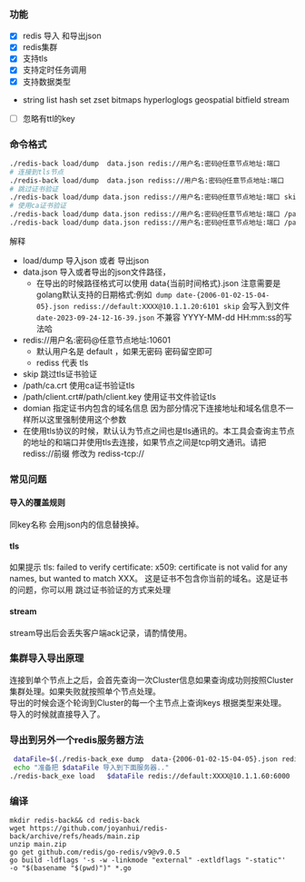### 功能
- [x] redis 导入 和导出json  
- [x] redis集群   
- [x] 支持tls  
- [x] 支持定时任务调用
- [x] 支持数据类型
 - string list hash set zset bitmaps hyperloglogs  geospatial  bitfield stream
- [ ] 忽略有ttl的key
### 命令格式
```sh
./redis-back load/dump  data.json redis://用户名:密码@任意节点地址:端口
# 连接到tls节点
./redis-back load/dump  data.json rediss://用户名:密码@任意节点地址:端口
# 跳过证书验证
./redis-back load/dump data.json rediss://用户名:密码@任意节点地址:端口 skip
# 使用ca证书验证
./redis-back load/dump data.json rediss://用户名:密码@任意节点地址:端口 /path/ca.crt domian
./redis-back load/dump data.json rediss://用户名:密码@任意节点地址:端口 /path/client.crt#/path/client.key domian
```
解释
- load/dump 导入json 或者 导出json
- data.json 导入或者导出的json文件路径，
  -  在导出的时候路径格式可以使用 data{当前时间格式}.json  注意需要是golang默认支持的日期格式:例如` dump date-{2006-01-02-15-04-05}.json rediss://default:XXXX@10.1.1.20:6101 skip` 会写入到文件 `  date-2023-09-24-12-16-39.json` 不兼容 YYYY-MM-dd HH:mm:ss的写法哈
- redis://用户名:密码@任意节点地址:10601  
  - 默认用户名是 default ，如果无密码 密码留空即可
  - rediss 代表 tls
- skip 跳过tls证书验证
- /path/ca.crt  使用ca证书验证tls
- /path/client.crt#/path/client.key  使用证书文件验证tls  
- domian 指定证书内包含的域名信息 因为部分情况下连接地址和域名信息不一样所以这里强制使用这个参数
- 在使用tls协议的时候，默认认为节点之间也是tls通讯的。本工具会查询主节点的地址的和端口并使用tls去连接，如果节点之间是tcp明文通讯。请把 rediss://前缀  修改为  rediss-tcp://
### 常见问题
#### 导入的覆盖规则
同key名称 会用json内的信息替换掉。
#### tls
如果提示 tls: failed to verify certificate: x509: certificate is not valid for any names, but wanted to match XXX。 这是证书不包含你当前的域名。这是证书的问题，你可以用 跳过证书验证的方式来处理
#### stream
stream导出后会丢失客户端ack记录，请酌情使用。
### 集群导入导出原理
连接到单个节点上之后，会首先查询一次Cluster信息如果查询成功则按照Cluster集群处理。如果失败就按照单个节点处理。  
导出的时候会逐个轮询到Cluster的每一个主节点上查询keys 根据类型来处理。  导入的时候就直接导入了。
### 导出到另外一个redis服务器方法
```sh
 dataFile=$(./redis-back_exe dump  data-{2006-01-02-15-04-05}.json rediss://default:XXX@10.1.1.201:6101 skip | tail -n 1)
 echo "准备把 $dataFile 导入到下面服务器.."
./redis-back_exe load   $dataFile redis://default:XXXX@10.1.1.60:6000
```
### 编译

```
mkdir redis-back&& cd redis-back
wget https://github.com/joyanhui/redis-back/archive/refs/heads/main.zip 
unzip main.zip 
go get github.com/redis/go-redis/v9@v9.0.5
go build -ldflags '-s -w -linkmode "external" -extldflags "-static"'     -o "$(basename "$(pwd)")" *.go
```